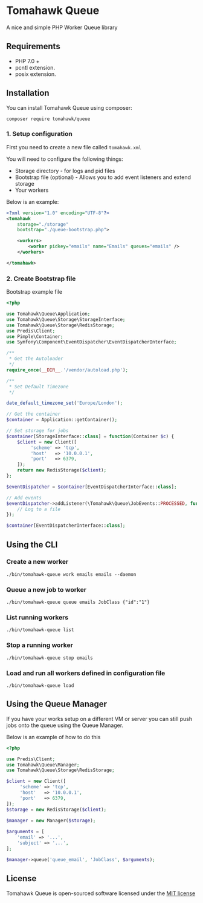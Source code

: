 # Tomahawk Queue

A nice and simple PHP Worker Queue library


## Requirements

- PHP 7.0 +
- pcntl extension.
- posix extension.


## Installation

You can install Tomahawk Queue using composer:

`composer require tomahawk/queue`


### 1. Setup configuration

First you need to create a new file called `tomahawk.xml`

You will need to configure the following things:

- Storage directory - for logs and pid files
- Bootstrap file (optional) - Allows you to add event listeners and extend storage
- Your workers

Below is an example:

```xml
<?xml version="1.0" encoding="UTF-8"?>
<tomahawk
    storage="./storage"
    bootstrap="./queue-bootstrap.php">

    <workers>
        <worker pidkey="emails" name="Emails" queues="emails" />
    </workers>

</tomahawk>
```


### 2. Create Bootstrap file

Bootstrap example file

```php
<?php

use Tomahawk\Queue\Application;
use Tomahawk\Queue\Storage\StorageInterface;
use Tomahawk\Queue\Storage\RedisStorage;
use Predis\Client;
use Pimple\Container;
use Symfony\Component\EventDispatcher\EventDispatcherInterface;

/**
 * Get the Autoloader
 */
require_once(__DIR__.'/vendor/autoload.php');

/**
 * Set Default Timezone
 */

date_default_timezone_set('Europe/London');

// Get the container
$container = Application::getContainer();

// Set storage for jobs
$container[StorageInterface::class] = function(Container $c) {
    $client = new Client([
         'scheme' => 'tcp',
         'host'   => '10.0.0.1',
         'port'   => 6379,
    ]);
    return new RedisStorage($client);
};

$eventDispatcher = $container[EventDispatcherInterface::class];

// Add events
$eventDispatcher->addListener(\Tomahawk\Queue\JobEvents::PROCESSED, function(\Tomahawk\Queue\Event\PreProcessEvent $event) {
    // Log to a file
});

$container[EventDispatcherInterface::class];

```

## Using the CLI

### Create a new worker
 
```./bin/tomahawk-queue work emails emails --daemon```

### Queue a new job to worker
 
```./bin/tomahawk-queue queue emails JobClass {"id":"1"}```

### List running workers
 
```./bin/tomahawk-queue list```

### Stop a running worker
 
```./bin/tomahawk-queue stop emails```

### Load and run all workers defined in configuration file
 
```./bin/tomahawk-queue load```

## Using the Queue Manager

If you have your works setup on a different VM or server you can still push jobs onto the queue using the Queue Manager.

Below is an example of how to do this
 
 ```php
 <?php 
 
 use Predis\Client;
 use Tomahawk\Queue\Manager;
 use Tomahawk\Queue\Storage\RedisStorage;
 
 $client = new Client([
      'scheme' => 'tcp',
      'host'   => '10.0.0.1',
      'port'   => 6379,
 ]);
 $storage = new RedisStorage($client);
     
 $manager = new Manager($storage);
 
 $arguments = [
     'email' => '...',
     'subject' => '...',
];
 
 $manager->queue('queue_email', 'JobClass', $arguments);
 ```

## License

Tomahawk Queue is open-sourced software licensed under the [MIT license](http://opensource.org/licenses/MIT)
